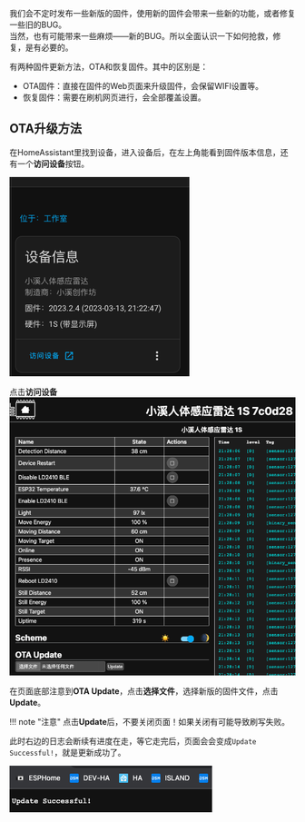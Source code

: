 我们会不定时发布一些新版的固件，使用新的固件会带来一些新的功能，或者修复一些旧的BUG。  
当然，也有可能带来一些麻烦——新的BUG。所以全面认识一下如何抢救，修复，是有必要的。

有两种固件更新方法，OTA和恢复固件。其中的区别是：
- OTA固件：直接在固件的Web页面来升级固件，会保留WIFI设置等。
- 恢复固件：需要在刷机网页进行，会全部覆盖设置。

## OTA升级方法

在HomeAssistant里找到设备，进入设备后，在左上角能看到固件版本信息，还有一个**访问设备**按钮。

![](assets/Pasted%20image%2020230313212502.png)

点击**访问设备**
![](assets/Pasted%20image%2020230313212821.png)

在页面底部注意到**OTA Update**，点击**选择文件**，选择新版的固件文件，点击**Update**。

!!! note "注意"
	点击**Update**后，不要关闭页面！如果关闭有可能导致刷写失败。

此时右边的日志会断续有进度在走，等它走完后，页面会会变成`Update Successful!`，就是更新成功了。  

![](assets/Pasted%20image%2020230313212945.png)